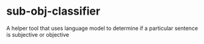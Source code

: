 # sub-obj-classifier
A helper tool that uses language model to determine if a particular sentence is subjective or objective
